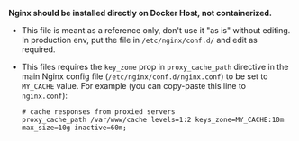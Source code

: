 **Nginx should be installed directly on Docker Host, not containerized.**

* This file is meant as a reference only, don't use it "as is" without editing. In production env, put the file in `/etc/nginx/conf.d/` and edit as required.

* This files requires the `key_zone` prop in `proxy_cache_path` directive in the main Nginx config file (`/etc/nginx/conf.d/nginx.conf`) to be set to `MY_CACHE` value. For example (you can copy-paste this line to `nginx.conf`): 
  ```
  # cache responses from proxied servers
  proxy_cache_path /var/www/cache levels=1:2 keys_zone=MY_CACHE:10m max_size=10g inactive=60m; 
  ```
